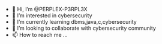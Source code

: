 - 👋 Hi, I’m @PERPLEX-P3RPL3X
- 👀 I’m interested in cybersecurity
- 🌱 I’m currently learning dbms,java,c,cybersecurity
- 💞️ I’m looking to collaborate with cybersecurity community
- 📫 How to reach me ...

<!---
PERPLEX-P3RPL3X/PERPLEX-P3RPL3X is a ✨ special ✨ repository because its `README.md` (this file) appears on your GitHub profile.
You can click the Preview link to take a look at your changes.
--->
